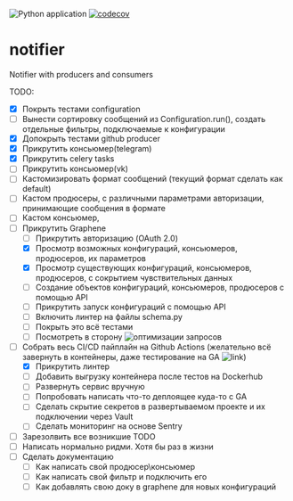 ![Python application](https://github.com/HagasSaan/notifier/workflows/Python%20application/badge.svg)
[![codecov](https://codecov.io/gh/HagasSaan/notifier/branch/master/graph/badge.svg)](https://codecov.io/gh/HagasSaan/notifier)

# notifier
Notifier with producers and consumers


TODO:

- [x] Покрыть тестами configuration
- [ ] Вынести сортировку сообщений из Configuration.run(), создать отдельные фильтры, подключаемые к конфигурации
- [x] Допокрыть тестами github producer
- [x] Прикрутить консьюмер(telegram)
- [x] Прикрутить celery tasks
- [ ] Прикрутить консьюмер(vk)
- [ ] Кастомизировать формат сообщений (текущий формат сделать как default)
- [ ] Кастом продюсеры, с различными параметрами авторизации, принимающие сообщения в формате
- [ ] Кастом консьюмер, 
- [ ] Прикрутить Graphene
    - [ ] Прикрутить авторизацию (OAuth 2.0)
    - [x] Просмотр возможных конфигураций, консьюмеров, продюсеров, их параметров
    - [x] Просмотр существующих конфигураций, консьюмеров, продюсеров, с сокрытием чувствительных данных
    - [ ] Создание объектов конфигураций, консьюмеров, продюсеров с помощью API
    - [ ] Прикрутить запуск конфигураций с помощью API
    - [ ] Включить линтер на файлы schema.py
    - [ ] Покрыть это всё тестами
    - [ ] Посмотреть в сторону ![оптимизации запросов](https://github.com/tfoxy/graphene-django-optimizer)
- [ ] Собрать весь CI/CD пайплайн на Github Actions (желательно всё завернуть в контейнеры, даже тестирование на GA ![link](https://github.community/t/how-to-use-docker-compose-with-github-actions/16850/3))
    - [x] Прикрутить линтер
    - [ ] Добавить выгрузку контейнера после тестов на Dockerhub
    - [ ] Развернуть сервис вручную
    - [ ] Попробовать написать что-то деплоящее куда-то с GA
    - [ ] Сделать скрытие секретов в развертываемом проекте и их подключении через Vault
    - [ ] Сделать мониторинг на основе Sentry
- [ ] Зарезолвить все возникшие TODO
- [ ] Написать нормально ридми. Хотя бы раз в жизни
- [ ] Сделать документацию
    - [ ] Как написать свой продюсер\консьюмер
    - [ ] Как написать свой фильтр и подключить его
    - [ ] Как добавлять свою доку в graphene для новых конфигураций